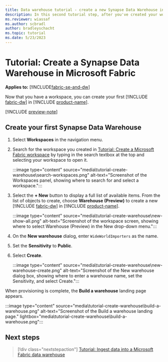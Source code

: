 ```yaml
---
title: Data warehouse tutorial - create a new Synapse Data Warehouse in Microsoft Fabric
description: In this second tutorial step, after you've created your workspace, learn how to create your first Synapse Data Warehouse in Microsoft Fabric.
ms.reviewer: wiassaf
ms.author: scbradl
author: bradleyschacht
ms.topic: tutorial
ms.date: 5/23/2023
---
```


# Tutorial: Create a Synapse Data Warehouse in Microsoft Fabric

**Applies to:** [!INCLUDE[fabric-se-and-dw](includes/applies-to-version/fabric-se-and-dw.md)]

Now that you have a workspace, you can create your first [!INCLUDE [fabric-dw](includes/fabric-dw.md)] in [!INCLUDE [product-name](../includes/product-name.md)].

[!INCLUDE [preview-note](../includes/preview-note.md)]

## Create your first Synapse Data Warehouse

1. Select **Workspaces** in the navigation menu.

1. Search for the workspace you created in [Tutorial: Create a Microsoft Fabric workspace](tutorial-create-workspace.md) by typing in the search textbox at the top and selecting your workspace to open it.

   :::image type="content" source="media\tutorial-create-warehouse\search-workspaces.png" alt-text="Screenshot of the Workspaces panel, showing where to search for and select a workspace.":::

1. Select the **+ New** button to display a full list of available items. From the list of objects to create, choose **Warehouse (Preview)** to create a new [!INCLUDE [fabric-dw](includes/fabric-dw.md)] in [!INCLUDE [product-name](../includes/product-name.md)].

   :::image type="content" source="media\tutorial-create-warehouse\new-show-all.png" alt-text="Screenshot of the workspace screen, showing where to select Warehouse (Preview) in the New drop-down menu.":::

1. On the **New warehouse** dialog, enter `WideWorldImporters` as the name.

1. Set the **Sensitivity** to **Public**.

1. Select **Create**.

   :::image type="content" source="media\tutorial-create-warehouse\new-warehouse-create.png" alt-text="Screenshot of the New warehouse dialog box, showing where to enter a warehouse name, set the Sensitivity, and select Create.":::

When provisioning is complete, the **Build a warehouse** landing page appears.

:::image type="content" source="media\tutorial-create-warehouse\build-a-warehouse.png" alt-text="Screenshot of the Build a warehouse landing page." lightbox="media\tutorial-create-warehouse\build-a-warehouse.png":::

## Next steps

> [!div class="nextstepaction"]
> [Tutorial: Ingest data into a Microsoft Fabric data warehouse](tutorial-ingest-data.md)
